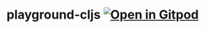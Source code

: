 # playground-cljs [![Open in Gitpod](https://gitpod.io/button/open-in-gitpod.svg)](https://gitpod.io/#https://github.com/maksimr/playground-cljs)
